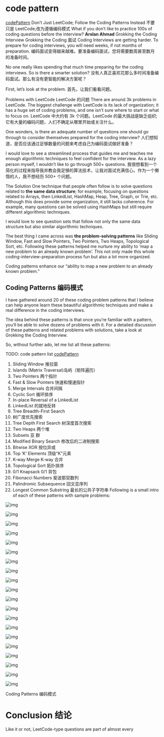 # code pattern
[codePattern](https://medium.com/gitconnected/dont-just-leetcode-follow-the-coding-patterns-instead-4beb6a197fdb)
Don’t Just LeetCode; Follow the Coding Patterns Instead
不要只是 LeetCode;改为遵循编码模式
What if you don’t like to practice 100s of coding questions before the interview?
 **Arslan Ahmad** 
Grokking the Coding Interview
Grokking the Coding 面试
Coding Interviews are getting harder. To prepare for coding interviews, you will need weeks, if not months of preparation.
编码面试变得越来越难。要准备编码面试，您将需要数周甚至数月的准备时间。

No one really likes spending that much time preparing for the coding interviews. So is there a smarter solution?
没有人真正喜欢花那么多时间准备编码面试。那么有没有更智能的解决方案呢？

First, let’s look at the problem.
首先，让我们看看问题。


Problems with LeetCode LeetCode 的问题
There are around 3k problems in LeetCode. The biggest challenge with LeetCode is its lack of organization; it has a huge set of coding problems, and one isn’t sure where to start or what to focus on.
LeetCode 中大约有 3k 个问题。LeetCode 的最大挑战是缺乏组织;它有大量的编码问题，人们不确定从哪里开始或关注什么。

One wonders, is there an adequate number of questions one should go through to consider themselves prepared for the coding interview?
人们想知道，是否应该通过足够数量的问题来考虑自己为编码面试做好准备？

I would love to see a streamlined process that guides me and teaches me enough algorithmic techniques to feel confident for the interview. As a lazy person myself, I wouldn’t like to go through 500+ questions.
我很想看到一个简化的过程来指导我并教会我足够的算法技术，让我对面试充满信心。作为一个懒惰的人，我不想经历 500+ 个问题。

The Solution 
One technique that people often follow is to solve questions related to **the same data structure**; for example, focusing on questions related to Arrays, then LinkedList, HashMap, Heap, Tree, Graph, or Trie, etc. Although this does provide some organization, it still lacks coherence. For example, many questions can be solved using HashMaps but still require different algorithmic techniques.

I would love to see question sets that follow not only the same data structure but also similar algorithmic techniques.


The best thing I came across was **the problem-solving patterns** like Sliding Window, Fast and Slow Pointers, Two Pointers, Two Heaps, Topological Sort, etc. Following these patterns helped me nurture my ability to ‘map a new problem to an already known problem’. This not only made this whole coding-interview-preparation process fun but also a lot more organized.

Coding patterns enhance our “ability to map a new problem to an already known problem.”


## Coding Patterns 编码模式
I have gathered around 20 of these coding problem patterns that I believe can help anyone learn these beautiful algorithmic techniques and make a real difference in the coding interviews.

The idea behind these patterns is that once you’re familiar with a pattern, you’ll be able to solve dozens of problems with it. For a detailed discussion of these patterns and related problems with solutions, take a look at Grokking the Coding Interview.


So, without further ado, let me list all these patterns:

TODO: code pattern list
[codePattern](https://medium.com/gitconnected/dont-just-leetcode-follow-the-coding-patterns-instead-4beb6a197fdb)
1. Sliding Window 推拉窗
2. Islands (Matrix Traversal)岛屿（矩阵遍历）
3. Two Pointers 两个指针
4. Fast & Slow Pointers 快速和慢速指针
5. Merge Intervals 合并间隔
6. Cyclic Sort 循环排序
7. In-place Reversal of a LinkedList
8. LinkedList 的就地反转
9. Tree Breadth-First Search
10. 树广度优先搜索
11. Tree Depth First Search 树深度首次搜索
12. Two Heaps 两个堆
13. Subsets 亚 群
14. Modified Binary Search 修改后的二进制搜索
15. Bitwise XOR 按位异或
16. Top ‘K’ Elements 顶级“K”元素
17. K-way Merge K-way 合并
18. Topological Sort 拓扑排序
19. 0/1 Knapsack 0/1 背包
20. Fibonacci Numbers 斐波那契数列
21. Palindromic Subsequence 回文亚序列
22. Longest Common Substring 最长的公共子字符串
 Following is a small intro of each of these patterns with sample problems:



![img](https://miro.medium.com/v2/resize:fit:1620/1*KjGfvdhs8sG6h4d72M1ScA.png)

![img](https://miro.medium.com/v2/resize:fit:1620/1*9AUj3ZGAdw3pRPhK-987tQ.png)

![img](https://miro.medium.com/v2/resize:fit:1620/1*2za0-wllk-VfnZDbqyUwyw.png)

![img](https://miro.medium.com/v2/resize:fit:1620/1*2bnzwCBxVnfUSXeU-zAb1A.png)

![img](https://miro.medium.com/v2/resize:fit:1620/1*_spGJhtYPxaUnC9Xa-mF0g.png)

![img](https://miro.medium.com/v2/resize:fit:1620/1*EEvPzyIiZqerHfQCjfgrAQ.png)

![img](https://miro.medium.com/v2/resize:fit:1620/1*EH-MW6lGo_aM44WiQD-wFA.png)

![img](https://miro.medium.com/v2/resize:fit:1620/1*bEGCMPbEmK6yz_6cVIHcsA.png)

![img](https://miro.medium.com/v2/resize:fit:1620/1*AEyvEa-Iukr2MK2gGFfQ7g.png)

![img](https://miro.medium.com/v2/resize:fit:1620/1*QuDyKs6ISfcYApB1p5ibOg.png)

![img](https://miro.medium.com/v2/resize:fit:1620/1*OPBjswfAhkW2dnhDoEzCQQ.png)

![img](https://miro.medium.com/v2/resize:fit:1620/1*g_pEhpRkdo-M8225ZK3iQg.png)

![img](https://miro.medium.com/v2/resize:fit:1620/1*6-pQRAEp3UGyVm_Y40phzQ.png)

![img](https://miro.medium.com/v2/resize:fit:1620/1*RiL5lOgJvS6QG5-HyfEwZQ.png)

![img](https://miro.medium.com/v2/resize:fit:1620/1*sb4wGg6MhXHDmaiBSFLWCg.png)

![img](https://miro.medium.com/v2/resize:fit:1620/1*L5cEBg-40sXbCym6EegndQ.png)

![img](https://miro.medium.com/v2/resize:fit:1620/1*GDyV-1IM4YGzJpWdkyL14w.png)

![img](https://miro.medium.com/v2/resize:fit:1620/1*fXrUc7ddw2jJW6Ha2gWDMA.png)

![img](https://miro.medium.com/v2/resize:fit:1620/1*9Re4-eDXcrEAtO0-ec2RZw.png)

![img](https://miro.medium.com/v2/resize:fit:1620/1*pa_tURlHATyPQIDpt9wpAQ.png)

Coding Patterns 编码模式

# Conclusion 结论

Like it or not, LeetCode-type questions are part of almost every

